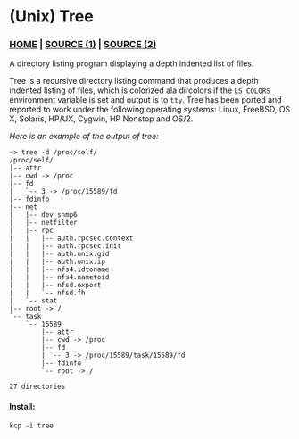 # (Unix) Tree

### [HOME](https://mama.indstate.edu/users/ice/tree/) | [SOURCE (1)](https://gitlab.com/OldManProgrammer/unix-tree) | [SOURCE (2)](https://github.com/Old-Man-Programmer/tree)

A directory listing program displaying a depth indented list of files.

Tree is a recursive directory listing command that produces a depth indented listing of files, which is colorized ala dircolors if the `LS_COLORS` environment variable is set and output is to `tty`. Tree has been ported and reported to work under the following operating systems: Linux, FreeBSD, OS X, Solaris, HP/UX, Cygwin, HP Nonstop and OS/2.

*Here is an example of the output of tree:*

```
~> tree -d /proc/self/
/proc/self/
|-- attr
|-- cwd -> /proc
|-- fd
|   `-- 3 -> /proc/15589/fd
|-- fdinfo
|-- net
|   |-- dev_snmp6
|   |-- netfilter
|   |-- rpc
|   |   |-- auth.rpcsec.context
|   |   |-- auth.rpcsec.init
|   |   |-- auth.unix.gid
|   |   |-- auth.unix.ip
|   |   |-- nfs4.idtoname
|   |   |-- nfs4.nametoid
|   |   |-- nfsd.export
|   |   `-- nfsd.fh
|   `-- stat
|-- root -> /
`-- task
    `-- 15589
        |-- attr
        |-- cwd -> /proc
        |-- fd
        | `-- 3 -> /proc/15589/task/15589/fd
        |-- fdinfo
        `-- root -> /

27 directories
```

#### Install:
```
kcp -i tree
```
